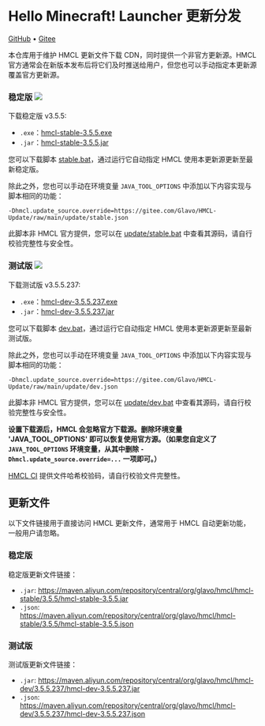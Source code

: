 # Hello Minecraft! Launcher 更新分发

[GitHub](https://github.com/HMCL-dev/HMCL-Update) • [Gitee](https://gitee.com/Glavo/HMCL-Update)

本仓库用于维护 HMCL 更新文件下载 CDN，同时提供一个非官方更新源。HMCL 官方通常会在新版本发布后将它们及时推送给用户，但您也可以手动指定本更新源覆盖官方更新源。


### 稳定版 [![](https://img.shields.io/maven-central/v/org.glavo.hmcl/hmcl-stable?label=稳定版)](https://search.maven.org/artifact/org.glavo.hmcl/hmcl-stable/3.5.5/pom)

下载稳定版 v3.5.5:

* `.exe`：[hmcl-stable-3.5.5.exe](https://maven.aliyun.com/repository/central/org/glavo/hmcl/hmcl-stable/3.5.5/hmcl-stable-3.5.5.exe)
* `.jar`：[hmcl-stable-3.5.5.jar](https://maven.aliyun.com/repository/central/org/glavo/hmcl/hmcl-stable/3.5.5/hmcl-stable-3.5.5.jar)

您可以下载脚本 [stable.bat](https://gitee.com/Glavo/HMCL-Update/attach_files/957979/download/stable.bat)，通过运行它自动指定 HMCL 使用本更新源更新至最新稳定版。

除此之外，您也可以手动在环境变量 `JAVA_TOOL_OPTIONS` 中添加以下内容实现与脚本相同的功能：

```
-Dhmcl.update_source.override=https://gitee.com/Glavo/HMCL-Update/raw/main/update/stable.json
```

此脚本非 HMCL 官方提供，您可以在 [update/stable.bat](update/stable.bat) 中查看其源码，请自行校验完整性与安全性。

### 测试版 [![](https://img.shields.io/maven-central/v/org.glavo.hmcl/hmcl-dev?label=测试版)](https://search.maven.org/artifact/org.glavo.hmcl/hmcl-dev/3.5.5.237/pom)

下载测试版 v3.5.5.237:

* `.exe`：[hmcl-dev-3.5.5.237.exe](https://maven.aliyun.com/repository/central/org/glavo/hmcl/hmcl-dev/3.5.5.237/hmcl-dev-3.5.5.237.exe)
* `.jar`：[hmcl-dev-3.5.5.237.jar](https://maven.aliyun.com/repository/central/org/glavo/hmcl/hmcl-dev/3.5.5.237/hmcl-dev-3.5.5.237.jar)

您可以下载脚本 [dev.bat](https://gitee.com/Glavo/HMCL-Update/attach_files/957978/download/dev.bat)，通过运行它自动指定 HMCL 使用本更新源更新至最新测试版。

除此之外，您也可以手动在环境变量 `JAVA_TOOL_OPTIONS` 中添加以下内容实现与脚本相同的功能：

```
-Dhmcl.update_source.override=https://gitee.com/Glavo/HMCL-Update/raw/main/update/dev.json
```

此脚本非 HMCL 官方提供，您可以在 [update/dev.bat](update/dev.bat) 中查看其源码，请自行校验完整性与安全性。

**设置下载源后，HMCL 会忽略官方下载源。删除环境变量 'JAVA_TOOL_OPTIONS' 即可以恢复使用官方源。（如果您自定义了 `JAVA_TOOL_OPTIONS` 环境变量，从其中删除 `-Dhmcl.update_source.override=...` 一项即可。）**

[HMCL CI](https://ci.huangyuhui.net/) 提供文件哈希校验码，请自行校验文件完整性。
## 更新文件

以下文件链接用于直接访问 HMCL 更新文件，通常用于 HMCL 自动更新功能，一般用户请忽略。

### 稳定版

稳定版更新文件链接：

* `.jar`: https://maven.aliyun.com/repository/central/org/glavo/hmcl/hmcl-stable/3.5.5/hmcl-stable-3.5.5.jar
* `.json`: https://maven.aliyun.com/repository/central/org/glavo/hmcl/hmcl-stable/3.5.5/hmcl-stable-3.5.5.json

### 测试版

测试版更新文件链接：

* `.jar`: https://maven.aliyun.com/repository/central/org/glavo/hmcl/hmcl-dev/3.5.5.237/hmcl-dev-3.5.5.237.jar
* `.json`: https://maven.aliyun.com/repository/central/org/glavo/hmcl/hmcl-dev/3.5.5.237/hmcl-dev-3.5.5.237.json

